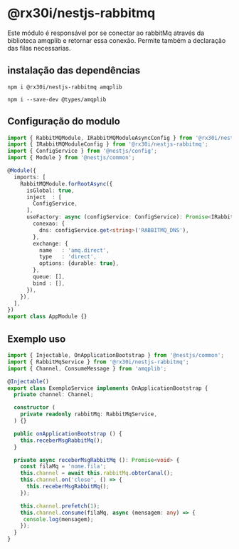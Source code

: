 # @rx30i/nestjs-rabbitmq

Este módulo é responsável por se conectar ao rabbitMq através da biblioteca amqplib e retornar essa conexão. Permite também a declaração das filas necessarias. 

## instalação das dependências

`npm i @rx30i/nestjs-rabbitmq amqplib` 

`npm i --save-dev @types/amqplib`

## Configuração do modulo

```typescript
import { RabbitMQModule, IRabbitMQModuleAsyncConfig } from '@rx30i/nestjs-rabbitmq';
import { IRabbitMQModuleConfig } from '@rx30i/nestjs-rabbitmq';
import { ConfigService } from '@nestjs/config';
import { Module } from '@nestjs/common';

@Module({
  imports: [
    RabbitMQModule.forRootAsync({
      isGlobal: true,
      inject  : [
        ConfigService,
      ],
      useFactory: async (configService: ConfigService): Promise<IRabbitMQModuleConfig> => ({
        conexao: {
          dns: configService.get<string>('RABBITMQ_DNS'),
        },
        exchange: {
          name   : 'amq.direct',
          type   : 'direct',
          options: {durable: true},
        },
        queue: [],
        bind : [],
      }),
    }),
  ],
})
export class AppModule {}
```

## Exemplo uso

```typescript
import { Injectable, OnApplicationBootstrap } from '@nestjs/common';
import { RabbitMqService } from '@rx30i/nestjs-rabbitmq';
import { Channel, ConsumeMessage } from 'amqplib';

@Injectable()
export class ExemploService implements OnApplicationBootstrap {
  private channel: Channel;

  constructor (
    private readonly rabbitMq: RabbitMqService,
  ) {}

  public onApplicationBootstrap () {
    this.receberMsgRabbitMq();
  }

  private async receberMsgRabbitMq (): Promise<void> {
    const filaMq = 'nome.fila';
    this.channel = await this.rabbitMq.obterCanal();
    this.channel.on('close', () => {
      this.receberMsgRabbitMq();
    });

    this.channel.prefetch(1);
    this.channel.consume(filaMq, async (mensagem: any) => {
     console.log(mensagem);
    });
  }
}
```

